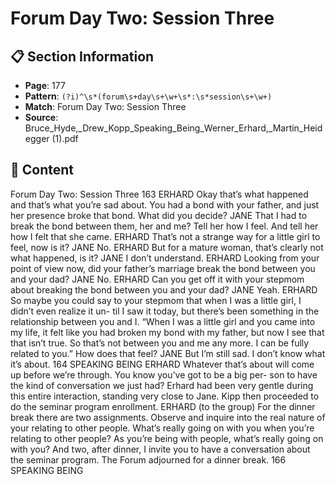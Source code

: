 # Forum Day Two: Session Three

## 📋 Section Information

- **Page**: 177
- **Pattern**: `(?i)^\s*(forum\s+day\s+\w+\s*:\s*session\s+\w+)`
- **Match**: Forum Day Two: Session Three
- **Source**: Bruce_Hyde,_Drew_Kopp_Speaking_Being_Werner_Erhard,_Martin_Heidegger (1).pdf

## 📄 Content

Forum Day Two: Session Three
163
ERHARD
Okay that’s what happened and that’s what you’re sad about. You had a bond with your father,
and just her presence broke that bond. What did you decide?
JANE
That I had to break the bond between them, her and me? Tell her how I feel. And tell her how I
felt that she came.
ERHARD
That’s not a strange way for a little girl to feel, now is it?
JANE
No.
ERHARD
But for a mature woman, that’s clearly not what happened, is it?
JANE
I don’t understand.
ERHARD
Looking from your point of view now, did your father’s marriage break the bond between you
and your dad?
JANE
No.
ERHARD
Can you get off  it with your stepmom about breaking the bond between you and your dad?
JANE
Yeah.
ERHARD
So maybe you could say to your stepmom that when I was a little girl, I didn’t even realize it un-
til I saw it today, but there’s been something in the relationship between you and I. “When I was
a little girl and you came into my life, it felt like you had broken my bond with my father, but
now I see that that isn’t true. So that’s not between you and me any more. I can be fully related
to you.” How does that feel?
JANE
But I’m still sad. I don’t know what it’s about.
164
SPEAKING BEING
ERHARD
Whatever that’s about will come up before we’re through. You know you’ve got to be a big per-
son to have the kind of conversation we just had?
Erhard had been very gentle during this entire interaction, standing very close to Jane. Kipp then
proceeded to do the seminar program enrollment.
ERHARD (to the group)
For the dinner break there are two assignments. Observe and inquire into the real nature of
your relating to other people. What’s really going on with you when you’re relating to other
people? As you’re being with people, what’s really going on with you? And two, after dinner, I
invite you to have a conversation about the seminar program.
The Forum adjourned for a dinner break.
166
SPEAKING BEING